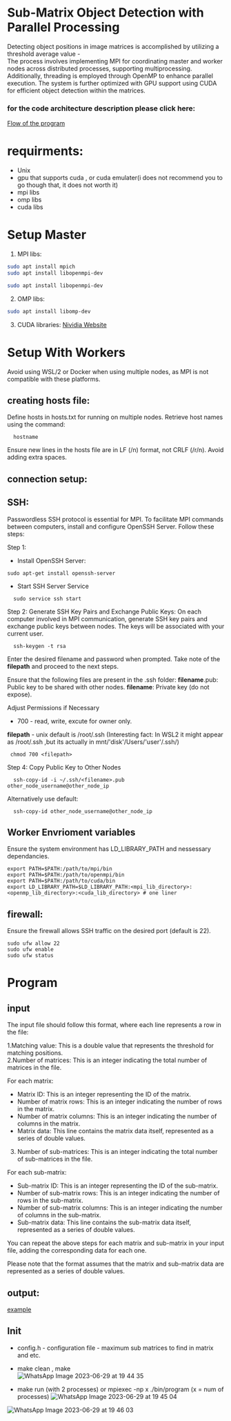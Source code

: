 # Sub-Matrix Object Detection with Parallel Processing

Detecting object positions in image matrices is accomplished by utilizing a threshold average value - </br>
The process involves implementing MPI for coordinating master and worker nodes across distributed processes, supporting multiprocessing. Additionally, threading is employed through OpenMP to enhance parallel execution. The system is further optimized with GPU support using CUDA for efficient object detection within the matrices.


###  for the code architecture description please click here:
[Flow of the program](https://github.com/cohenyuval315/C-MPI-OMP-CUDA-find-subatrices-in-matrices/blob/main/Flow.md)

# requirments:
- Unix
- gpu that supports cuda , or cuda emulater(i does not recommend you to go though that, it does not worth it)
- mpi libs
- omp libs
- cuda libs
  
# Setup Master
1. MPI libs:
  ```bash
  sudo apt install mpich
  sudo apt install libopenmpi-dev
  ```
  ```bash
  sudo apt install libopenmpi-dev
  ```
  
2. OMP libs:   
  ```bash
  sudo apt install libomp-dev
  ```
3. CUDA libraries: [Nividia Website](https://docs.nvidia.com/cuda/cuda-installation-guide-linux/index.html)


# Setup With Workers
Avoid using WSL/2 or Docker when using multiple nodes, as MPI is not compatible with these platforms.

## creating hosts file:
Define hosts in hosts.txt for running on multiple nodes. Retrieve host names using the command:
```
  hostname
```
Ensure new lines in the hosts file are in LF (/n) format, not CRLF (/r/n). Avoid adding extra spaces.

## connection setup:

## SSH:
Passwordless SSH protocol is essential for MPI.
To facilitate MPI commands between computers, install and configure OpenSSH Server. Follow these steps:

Step 1: 
- Install OpenSSH Server:
```
sudo apt-get install openssh-server
```
- Start SSH Server Service
```
  sudo service ssh start
```

Step 2: Generate SSH Key Pairs and Exchange Public Keys:
On each computer involved in MPI communication, generate SSH key pairs and exchange public keys between nodes. The keys will be associated with your current user.
```
  ssh-keygen -t rsa
```
Enter the desired filename and password when prompted.
Take note of the <strong>filepath</strong> and proceed to the next steps.

Ensure that the following files are present in the .ssh folder:
<strong>filename</strong>.pub: Public key to be shared with other nodes.
<strong>filename</strong>: Private key (do not expose).

Adjust Permissions if Necessary
- 700 - read, write, excute for owner only.

<strong>filepath</strong> - unix default is /root/.ssh  (Interesting fact: In WSL2 it might appear as /root/.ssh ,but its actually in mnt/'disk'/Users/'user'/.ssh/)
```
 chmod 700 <filepath>
```

Step 4: Copy Public Key to Other Nodes
```
  ssh-copy-id -i ~/.ssh/<filename>.pub other_node_username@other_node_ip
```
Alternatively use default:
```
  ssh-copy-id other_node_username@other_node_ip
```

## Worker Envrioment variables
Ensure the system environment has LD_LIBRARY_PATH and nessessary dependancies.
```
export PATH=$PATH:/path/to/mpi/bin
export PATH=$PATH:/path/to/openmpi/bin
export PATH=$PATH:/path/to/cuda/bin
export LD_LIBRARY_PATH=$LD_LIBRARY_PATH:<mpi_lib_directory>:<openmp_lib_directory>:<cuda_lib_directory> # one liner
```


## firewall:
Ensure the firewall allows SSH traffic on the desired port (default is 22).
```
sudo ufw allow 22
sudo ufw enable
sudo ufw status  
```

# Program
## input
The input file should follow this format, where each line represents a row in the file:  

1.Matching value: This is a double value that represents the threshold for matching positions.  
2.Number of matrices: This is an integer indicating the total number of matrices in the file.  

For each matrix:

- Matrix ID: This is an integer representing the ID of the matrix.
- Number of matrix rows: This is an integer indicating the number of rows in the matrix.
- Number of matrix columns: This is an integer indicating the number of columns in the matrix.
- Matrix data: This line contains the matrix data itself, represented as a series of double values.
   
3. Number of sub-matrices: This is an integer indicating the total number of sub-matrices in the file.

For each sub-matrix:

- Sub-matrix ID: This is an integer representing the ID of the sub-matrix.
- Number of sub-matrix rows: This is an integer indicating the number of rows in the sub-matrix.
- Number of sub-matrix columns: This is an integer indicating the number of columns in the sub-matrix.
- Sub-matrix data: This line contains the sub-matrix data itself, represented as a series of double values.
  
You can repeat the above steps for each matrix and sub-matrix in your input file, adding the corresponding data for each one.
  
Please note that the format assumes that the matrix and sub-matrix data are represented as a series of double values. 
  
## output:
[example](https://github.com/cohenyuval315/C-MPI-OMP-CUDA-find-subatrices-in-matrices/blob/main/output.txt)

## Init
- config.h - configuration file - maximum sub matrices to find in matrix and etc.
    
- make clean , make   
![WhatsApp Image 2023-06-29 at 19 44 35](https://github.com/cohenyuval315/C-MPI-OMP-CUDA-find-subatrices-in-matrices/assets/61754002/b3c6330c-5e9e-44da-a7e7-c72bc089723d)
    
- make run (with 2 processes) or  mpiexec -np x ./bin/program (x = num of processes)
![WhatsApp Image 2023-06-29 at 19 45 04](https://github.com/cohenyuval315/C-MPI-OMP-CUDA-find-subatrices-in-matrices/assets/61754002/59bf4fa5-83f4-4e9f-9630-70c60aff4427)
  

![WhatsApp Image 2023-06-29 at 19 46 03](https://github.com/cohenyuval315/C-MPI-OMP-CUDA-find-subatrices-in-matrices/assets/61754002/e0ab3d4c-e85a-46be-ac69-a00a961391d1)
